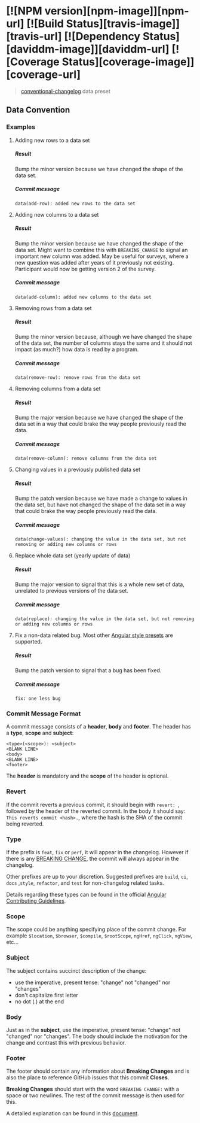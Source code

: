 # [![NPM version][npm-image]][npm-url] [![Build Status][travis-image]][travis-url] [![Dependency Status][daviddm-image]][daviddm-url] [![Coverage Status][coverage-image]][coverage-url]

> [conventional-changelog](https://github.com/conventional-changelog/conventional-changelog) data preset

## Data Convention

### Examples

1. Adding new rows to a data set

   ##### Result
   Bump the minor version because we have changed the shape of the data set.

   ##### Commit message
   ```
   data(add-row): added new rows to the data set
   ```

2. Adding new columns to a data set

   ##### Result
   Bump the minor version because we have changed the shape of the data set. Might want to combine this with `BREAKING_CHANGE` to signal an important new column was added. May be useful for surveys, where a new question was added after years of it previously not existing. Participant would now be getting version 2 of the survey.

   ##### Commit message
   ```
   data(add-column): added new columns to the data set
   ```

3. Removing rows from a data set

   ##### Result
   Bump the minor version because, although we have changed the shape of the data set, the number of columns stays the same and it should not impact (as much?) how data is read by a program.

   ##### Commit message
   ```
   data(remove-row): remove rows from the data set
   ```

4. Removing columns from a data set

   ##### Result
   Bump the major version because we have changed the shape of the data set in a way that could brake the way people previously read the data.

   ##### Commit message
   ```
   data(remove-column): remove columns from the data set
   ```

5. Changing values in a previously published data set

   ##### Result
   Bump the patch version because we have made a change to values in the data set, but have not changed the shape of the data set in a way that could brake the way people previously read the data.

   ##### Commit message
   ```
   data(change-values): changing the value in the data set, but not removing or adding new columns or rows
   ```

6. Replace whole data set (yearly update of data)

   ##### Result
   Bump the major version to signal that this is a whole new set of data, unrelated to previous versions of the data set.

   ##### Commit message
   ```
   data(replace): changing the value in the data set, but not removing or adding new columns or rows
   ```

7. Fix a non-data related bug. Most other [Angular style presets](https://github.com/conventional-changelog/conventional-changelog/tree/master/packages/conventional-changelog-angular#readme) are supported.

   ##### Result
   Bump the patch version to signal that a bug has been fixed.

   ##### Commit message
   ```
   fix: one less bug
   ```


### Commit Message Format

A commit message consists of a **header**, **body** and **footer**.  The header has a **type**, **scope** and **subject**:

```
<type>(<scope>): <subject>
<BLANK LINE>
<body>
<BLANK LINE>
<footer>
```

The **header** is mandatory and the **scope** of the header is optional.

### Revert

If the commit reverts a previous commit, it should begin with `revert: `, followed by the header of the reverted commit. In the body it should say: `This reverts commit <hash>.`, where the hash is the SHA of the commit being reverted.

### Type

If the prefix is `feat`, `fix` or `perf`, it will appear in the changelog. However if there is any [BREAKING CHANGE](#footer), the commit will always appear in the changelog.

Other prefixes are up to your discretion. Suggested prefixes are `build`, `ci`, `docs` ,`style`, `refactor`, and `test` for non-changelog related tasks.

Details regarding these types can be found in the official [Angular Contributing Guidelines](https://github.com/angular/angular/blob/master/CONTRIBUTING.md#type).

### Scope

The scope could be anything specifying place of the commit change. For example `$location`,
`$browser`, `$compile`, `$rootScope`, `ngHref`, `ngClick`, `ngView`, etc...

### Subject

The subject contains succinct description of the change:

* use the imperative, present tense: "change" not "changed" nor "changes"
* don't capitalize first letter
* no dot (.) at the end

### Body

Just as in the **subject**, use the imperative, present tense: "change" not "changed" nor "changes".
The body should include the motivation for the change and contrast this with previous behavior.

### Footer

The footer should contain any information about **Breaking Changes** and is also the place to
reference GitHub issues that this commit **Closes**.

**Breaking Changes** should start with the word `BREAKING CHANGE:` with a space or two newlines. The rest of the commit message is then used for this.

A detailed explanation can be found in this [document](#commit-message-format).
